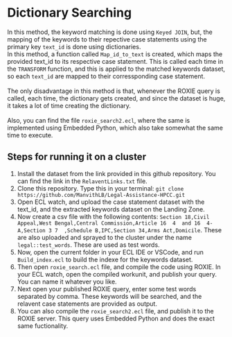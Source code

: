 # Dictionary Searching

In this method, the keyword matching is done using ```Keyed JOIN```, but, the mapping of the keywords to their repective case statements using the primary key ```text_id``` is done using dictionaries.<br>
In this method, a function called ```Map_id_to_text``` is created, which maps the provided text_id to its respective case statement. This is called each time in the ```TRANSFORM``` function, and this is applied to the matched keywords dataset, so each ```text_id``` are mapped to their corressponding case statement.<br><br>
The only disadvantage in this method is that, whenever the ROXIE query is called, each time, the dictionary gets created, and since the dataset is huge, it takes a lot of time creating the dictionary.<br><br>
Also, you can find the file ```roxie_search2.ecl```, where the same is implemented using Embedded Python, which also take somewhat the same time to execute.

## Steps for running it on a cluster

1. Install the dataset from the link provided in this github repository. You can find the link in the ```RelaventLinks.txt``` file.
2. Clone this repository. Type this in your terminal: ```git clone https://github.com/ManvithLB/Legal-Assistance-HPCC.git```
3. Open ECL watch, and upload the case statement dataset with the text_id, and the extracted keywords dataset on the Landing Zone.
4. Now create a csv file with the following contents: ```Section 18,Civil Appeal,West Bengal,Central Commission,Article 16  4  and 16  4-A,Section 3 7  ,Schedule B,IPC,Section 34,Arms Act,Domicile```. These are also uploaded and sprayed to the cluster under the name ```legal::test_words```. These are used as test words.
5. Now, open the current folder in your ECL IDE or VSCode, and run ```Build_index.ecl``` to build the indexe for the keywords dataset.
6. Then open ```roxie_search.ecl``` file, and compile the code using ROXIE. In your ECL watch, open the compiled workunit, and publish your query. You can name it whatever you like.
7. Next open your published ROXIE query, enter some test words separated by comma. These keywords will be searched, and the relavent case statements are provided as output.
8. You can also compile the ```roxie_search2.ecl``` file, and publish it to the ROXIE server. This query uses Embedded Python and does the exact same fuctionality.

